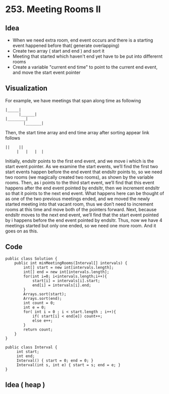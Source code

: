 # 253. Meeting Rooms II

## Idea 
* When we need extra room, end event occurs and there is a starting event happened before that( generate overlapping)
* Create two array ( start and end ) and sort it
* Meeting that started which haven't end yet have to be put into differernt rooms 
* Create a variable "current end time" to point to the current  end event, and move the start event pointer  

## Visualization
For example, we have meetings that span along time as following

```
|_____|
      |______|
|________|
        |_______|

```
Then, the start time array and end time array after sorting appear link follows

```
||    ||
     |   |   |  | 
```
Initially, endsItr points to the first end event, and we move i which is the start event pointer. As we examine the start events, we’ll find the first two start events happen before the end event that endsItr points to, so we need two rooms (we magically created two rooms), as shown by the variable rooms. Then, as i points to the third start event, we’ll find that this event happens after the end event pointed by endsItr, then we increment endsItr so that it points to the next end event. What happens here can be thought of as one of the two previous meetings ended, and we moved the newly started meeting into that vacant room, thus we don’t need to increment rooms at this time and move both of the pointers forward.
Next, because endsItr moves to the next end event, we’ll find that the start event pointed by i happens before the end event pointed by endsItr. Thus, now we have 4 meetings started but only one ended, so we need one more room. And it goes on as this.

## Code 


```
public class Solution {
    public int minMeetingRooms(Interval[] intervals) {
        int[] start = new int[intervals.length];
        int[] end = new int[intervals.length];
        for(int i=0; i<intervals.length;i++){
            start[i] = intervals[i].start;
            end[i] = intervals[i].end;
        } 
        Arrays.sort(start);
        Arrays.sort(end);
        int count = 0;
        int e = 0; 
        for( int i = 0 ; i < start.length ; i++){
            if( start[i] < end[e]) count++;
            else e++;
        }
        return count;
    }
}

public class Interval {
     int start;
     int end;
     Interval() { start = 0; end = 0; }
     Interval(int s, int e) { start = s; end = e; }
}

```

## Idea ( heap )